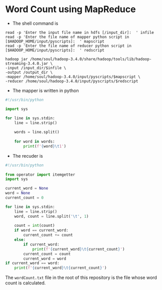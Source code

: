 # Word Count using MapReduce

- The shell command is

```shell
read -p 'Enter the input file name in hdfs [/input_dir]:  ' infile
read -p 'Enter the file name of mapper python script in [$HADOOP_HOME/input/pyscripts]:  ' mapscript
read -p 'Enter the file name of reducer python script in [$HADOOP_HOME/input/pyscripts]:  ' redscript

hadoop jar /home/soul/hadoop-3.4.0/share/hadoop/tools/lib/hadoop-streaming-3.4.0.jar \
-input /input_dir/$infile \
-output /output_dir \
-mapper /home/soul/hadoop-3.4.0/input/pyscripts/$mapscript \
-reducer /home/soul/hadoop-3.4.0/input/pyscripts/$redscript
```

- The mapper is written in python

```python
#!/usr/bin/python

import sys

for line in sys.stdin:
    line = line.strip()
    
    words = line.split()
    
    for word in words:
        print(f'{word}\t1')
```

- The recuder is 

```python
#!/usr/bin/python 
  
from operator import itemgetter
import sys

current_word = None
word = None
current_count = 0

for line in sys.stdin:
	line = line.strip()
	word, count = line.split('\t', 1)
	
	count = int(count)
	if word == current_word:
		current_count += count
	else:
		if current_word:
			print(f'{current_word}\t{current_count}')
		current_count = count
		current_word = word
if current_word == word:
	print(f'{current_word}\t{current_count}')
```

The `wordCount.txt` file in the root of this repository is the file whose word count is calculated.
